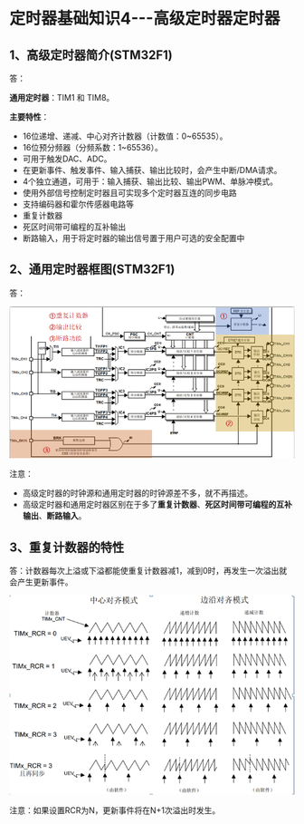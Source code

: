 # 定时器基础知识4---高级定时器定时器



## 1、高级定时器简介(STM32F1)

答：

**通用定时器**：TIM1 和 TIM8。

**主要特性**：

- 16位递增、递减、中心对齐计数器（计数值：0~65535）。
- 16位预分频器（分频系数：1~65536）。
- 可用于触发DAC、ADC。
- 在更新事件、触发事件、输入捕获、输出比较时，会产生中断/DMA请求。
- 4个独立通道，可用于：输入捕获、输出比较、输出PWM、单脉冲模式。
- 使用外部信号控制定时器且可实现多个定时器互连的同步电路
- 支持编码器和霍尔传感器电路等
- 重复计数器
- 死区时间带可编程的互补输出
- 断路输入，用于将定时器的输出信号置于用户可选的安全配置中



## 2、通用定时器框图(STM32F1)

答：

![](图片/高级定时器结构图.png)

注意：

- 高级定时器的时钟源和通用定时器的时钟源差不多，就不再描述。
- 高级定时器和通用定时器区别在于多了**重复计数器**、**死区时间带可编程的互补输出**、**断路输入**。



## 3、重复计数器的特性

答：计数器每次上溢或下溢都能使重复计数器减1，减到0时，再发生一次溢出就会产生更新事件。

![](图片/重复计数器特性.png)

注意：如果设置RCR为N，更新事件将在N+1次溢出时发生。